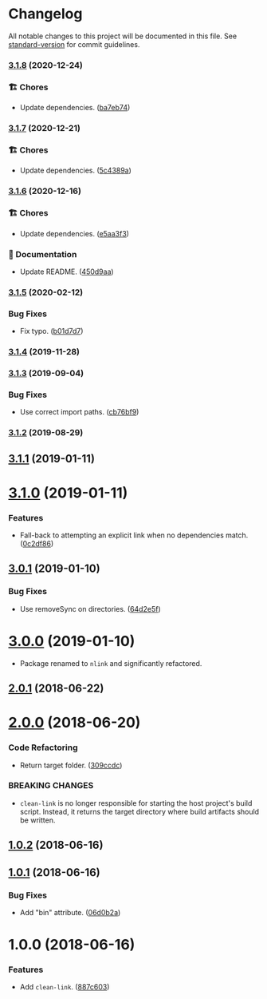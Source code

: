 # Changelog

All notable changes to this project will be documented in this file. See [standard-version](https://github.com/conventional-changelog/standard-version) for commit guidelines.

### [3.1.8](https://github.com/darkobits/nlink/compare/v3.1.7...v3.1.8) (2020-12-24)


### 🏗 Chores

* Update dependencies. ([ba7eb74](https://github.com/darkobits/nlink/commit/ba7eb7448207618a87dbcacb10d27d0605448806))

### [3.1.7](https://github.com/darkobits/nlink/compare/v3.1.6...v3.1.7) (2020-12-21)


### 🏗 Chores

* Update dependencies. ([5c4389a](https://github.com/darkobits/nlink/commit/5c4389aea46a1df8db715e7cc02f74c1df2e93c4))

### [3.1.6](https://github.com/darkobits/nlink/compare/v3.1.5...v3.1.6) (2020-12-16)


### 🏗 Chores

* Update dependencies. ([e5aa3f3](https://github.com/darkobits/nlink/commit/e5aa3f3048cec5cd7799dec7d70930128dd13072))


### 📖 Documentation

* Update README. ([450d9aa](https://github.com/darkobits/nlink/commit/450d9aa0b9bbbdb5d89a576f3d8ee184fd001cbc))

### [3.1.5](https://github.com/darkobits/nlink/compare/v3.1.4...v3.1.5) (2020-02-12)


### Bug Fixes

* Fix typo. ([b01d7d7](https://github.com/darkobits/nlink/commit/b01d7d7f0311c493d627e751bbc6ed01c35806b6))

### [3.1.4](https://github.com/darkobits/nlink/compare/v3.1.3...v3.1.4) (2019-11-28)

### [3.1.3](https://github.com/darkobits/nlink/compare/v3.1.2...v3.1.3) (2019-09-04)


### Bug Fixes

* Use correct import paths. ([cb76bf9](https://github.com/darkobits/nlink/commit/cb76bf9))

### [3.1.2](https://github.com/darkobits/nlink/compare/v3.1.1...v3.1.2) (2019-08-29)

<a name="3.1.1"></a>
## [3.1.1](https://github.com/darkobits/nlink/compare/v3.1.0...v3.1.1) (2019-01-11)



<a name="3.1.0"></a>
# [3.1.0](https://github.com/darkobits/nlink/compare/v3.0.1...v3.1.0) (2019-01-11)


### Features

* Fall-back to attempting an explicit link when no dependencies match. ([0c2df86](https://github.com/darkobits/nlink/commit/0c2df86))



<a name="3.0.1"></a>
## [3.0.1](https://github.com/darkobits/nlink/compare/v3.0.0...v3.0.1) (2019-01-10)


### Bug Fixes

* Use removeSync on directories. ([64d2e5f](https://github.com/darkobits/nlink/commit/64d2e5f))



<a name="3.0.0"></a>
# [3.0.0](https://github.com/darkobits/nlink/compare/v2.0.1...v3.0.0) (2019-01-10)

* Package renamed to `nlink` and significantly refactored.


<a name="2.0.1"></a>
## [2.0.1](https://github.com/darkobits/nlink/compare/v2.0.0...v2.0.1) (2018-06-22)



<a name="2.0.0"></a>
# [2.0.0](https://github.com/darkobits/nlink/compare/v1.0.2...v2.0.0) (2018-06-20)


### Code Refactoring

* Return target folder. ([309ccdc](https://github.com/darkobits/nlink/commit/309ccdc))


### BREAKING CHANGES

* `clean-link` is no longer responsible for starting the host project's build script. Instead, it returns the target directory where build artifacts should be written.



<a name="1.0.2"></a>
## [1.0.2](https://github.com/darkobits/nlink/compare/v1.0.1...v1.0.2) (2018-06-16)



<a name="1.0.1"></a>
## [1.0.1](https://github.com/darkobits/nlink/compare/v1.0.0...v1.0.1) (2018-06-16)


### Bug Fixes

* Add "bin" attribute. ([06d0b2a](https://github.com/darkobits/nlink/commit/06d0b2a))



<a name="1.0.0"></a>
# 1.0.0 (2018-06-16)


### Features

* Add `clean-link`. ([887c603](https://github.com/darkobits/nlink/commit/887c603))
